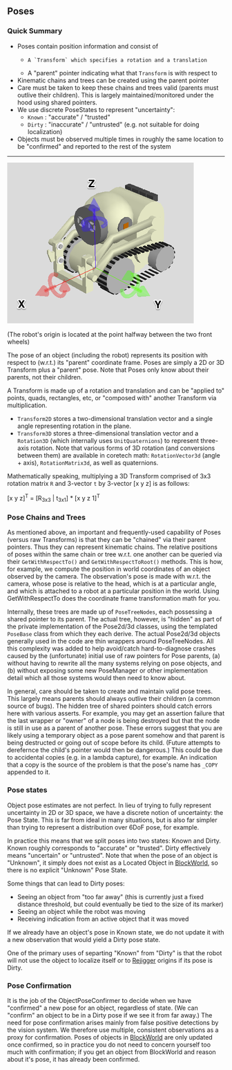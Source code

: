 ## Poses

### Quick Summary

* Poses contain position information and consist of
  * 	A `Transform` which specifies a rotation and a translation
  * A "parent" pointer indicating what that `Transform` is with respect to
* Kinematic chains and trees can be created using the parent pointer
* Care must be taken to keep these chains and trees valid (parents must outlive their children). This is largely maintained/monitored under the hood using shared pointers.
* We use discrete PoseStates to represent "uncertainty":
  *  `Known` : "accurate" / "trusted"
  *  `Dirty` : "inaccurate" / "untrusted" (e.g. not suitable for doing localization)
*  Objects must be observed multiple times in roughly the same location to be "confirmed" and reported to the rest of the system

---

![Victor robot origin](images/victor_robot_origin.png)

(The robot's origin is located at the point halfway between the two front wheels)

The pose of an object (including the robot) represents its position with respect to (w.r.t.) its "parent" coordinate frame. Poses are simply a 2D or 3D Transform plus a  "parent" pose. Note that Poses only know about their parents, not their children. 

A Transform is made up of a rotation and translation and can be "applied to" points, quads, rectangles, etc, or "composed with" another Transform via multiplication. 

* `Transform2D` stores a two-dimensional translation vector and a single angle representing rotation in the plane.
* `Transform3D` stores a three-dimensional translation vector and a `Rotation3D` (which internally uses `UnitQuaternions`) to represent three-axis rotation. Note that various forms of 3D rotation (and conversions between them) are available in coretech math: `RotationVector3d` (angle + axis), `RotationMatrix3d`, as well as quaternions.

Mathematically speaking, multiplying a 3D Transform comprised of 3x3 rotation matrix `R` and 3-vector `t` by 3-vector \[x y z\] is as follows:

[x y z]<sup>T</sup> = [R<sub>3x3</sub> | t<sub>3x1</sub>] * [x y z 1]<sup>T</sup>

### Pose Chains and Trees

As mentioned above, an important and frequently-used capability of Poses (versus raw Transforms) is that they can be "chained" via their parent pointers. Thus they can represent kinematic chains. The relative positions of poses within the same chain or tree w.r.t. one another can be queried via their `GetWithRespectTo()` and `GetWithRespectToRoot()` methods. This is how, for example, we compute the position in world coordinates of an object observed by the camera. The observation's pose is made with w.r.t. the camera, whose pose is relative to the head, which is at a particular angle, and which is attached to a robot at a particular position in the world. Using GetWithRespectTo does the coordinate frame transformation math for you.

Internally, these trees are made up of `PoseTreeNodes`, each possessing a shared pointer to its parent. The actual tree, however, is "hidden" as part of the private implementation of the Pose2d/3d classes, using the templated `PoseBase` class from which they each derive. The actual Pose2d/3d objects generally used in the code are thin wrappers around PoseTreeNodes. All this complexity was added to help avoid/catch hard-to-diagnose crashes caused by the (unfortunate) initial use of raw pointers for Pose parents, (a) without having to rewrite all the many systems relying on pose objects, and (b) without exposing some new PoseManager or other implementation detail which all those systems would then need to know about.

In general, care should be taken to create and maintain valid pose trees. This largely means parents should always outlive their children (a common source of bugs). The hidden tree of shared pointers should catch errors here with various asserts. For example, you may get an assertion failure that the last wrapper or "owner" of a node is being destroyed but that the node is still in use as a parent of another pose. These errors suggest that you are likely using a temporary object as a pose parent somehow and that parent is being destructed or going out of scope before its child. (Future attempts to derefernce the child's pointer would then be dangerous.) This could be due to accidental copies (e.g. in a lambda capture), for example. An indication that a copy is the source of the problem is that the pose's name has `_COPY` appended to it.

### Pose states

Object pose estimates are not perfect.  In lieu of trying to fully represent uncertainty in 2D or 3D space, we have a discrete notion of uncertainty: the Pose State. This is far from ideal in many situations, but is also far simpler than trying to represent a distribution over 6DoF pose, for example.

In practice this means that we split poses into two states: Known and Dirty. Known roughly corresponds to "accurate" or "trusted". Dirty effectively means "uncertain" or "untrusted". Note that when the pose of an object is "Unknown", it simply does not exist as a Located Object in [BlockWorld](blockWorld.md), so there is no explicit "Unknown" Pose State.

Some things that can lead to Dirty poses:

* Seeing an object from "too far away" (this is currently just a fixed distance threshold, but could eventually be tied to the size of its marker)
* Seeing an object while the robot was moving
* Receiving indication from an active object that it was moved

If we already have an object's pose in Known state, we do not update it with a new observation that would yield a Dirty pose state.

One of the primary uses of separting "Known" from "Dirty" is that the robot will not use the object to localize itself or to [Rejigger](blockWorld.md) origins if its pose is Dirty. 


### Pose Confirmation

It is the job of the ObjectPoseConfirmer to decide when we have "confirmed" a new pose for an object, regardless of state. (We can "confirm" an object to be in a Dirty pose if we see it from far away.)  The need for pose confirmation arises mainly from false positive detections by the vision system. We therefore use multiple, consistent observations as a proxy for confirmation. Poses of objects in [BlockWorld](blockWorld.md) are only updated once confirmed, so in practice you do not need to concern yourself too much with confirmation; if you get an object from BlockWorld and reason about it's pose, it has already been confirmed.

